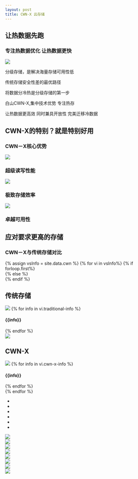 ```yaml
---
layout: post
title: CWN-X 云存储
---
```


<div class="clearfix mar-b-80-sm">
    <div class="col-xs-12 col-sm-6 mar-t-100">
        <div class="products-head">
            <h2>让热数据先跑</h2>
            <h3>专注热数据优化 让热数据更快 </h3>
            <img src="{{ site.baseurl }}public/image/cwn/cwn-01.png">
        </div>
    </div>
    <div class="col-xs-12 col-sm-6 mar-t-100">
        <div class="service-head">
            <p>分级存储，是解决海量存储可用性低</p>
            <p>传统存储安全性差的最优路径</p>
            <p>将数据分冷热是分级存储的第一步</p>
            <p>白山CWN-X,集中技术优势 专注热存</p>
            <p>让热数据更高效 同时兼具开放性 完美迁移冷数据 </p>
        </div>
    </div>
</div>
<div class="clearfix mar-b-80-sm">
    <div class="ccx-h">
        <h2>CWN-X的特别？就是特别好用</h2>
        <h3>CWN－X核心优势</h3>
    </div>
    <div class="col-xs-4 cwn-special">
        <img src="{{ site.baseurl }}public/image/cwn/cwn-02.png">
        <h3>超级读写性能</h3>
    </div>
    <div class="col-xs-4 cwn-special">
        <img src="{{ site.baseurl }}public/image/cwn/cwn-03.png">
        <h3>极致存储效率</h3>
    </div>
    <div class="col-xs-4 cwn-special">
        <img src="{{ site.baseurl }}public/image/cwn/cwn-04.png">
        <h3>卓越可用性</h3>
    </div>
</div>
<div class="mar-b-80-sm">
    <div class="ccx-h">
        <h2>应对要求更高的存储</h2>
        <h3>CWN－X与传统存储对比</h3>
    </div>
    <div class="">
        <div class="ccx-gd">
            {% assign vsInfo = site.data.cwn %}
            {% for vi in vsInfo%}
            {% if forloop.first%}
            <div class="clearfix ccx-dy ccx-dy-first slider">   
            {% else %}
            <div class="clearfix ccx-dy slider">
            {% endif %}
                <div class="col-xs-5 color-4">
                    <h2>传统存储</h2>
                    <img src="{{ site.baseurl }}public/image/cwn/{{vi.traditional-img}}">
                    {% for info in vi.traditional-info %}
                    <h4>{{info}}</h4>
                    {% endfor %}
                </div>
                <div class="col-xs-2">
                    <img class="img-vs hidden-xs" src="{{ site.baseurl }}public/image/cdn/cdn-vs.jpg">
                    <div class="visible-xs shadow-line"></div>
                </div>
                <div class="col-xs-5 ccx-second">
                    <h2>CWN-X</h2>
                    <img src="{{ site.baseurl }}public/image/cwn/{{vi.cwn-x-img}}">
                    {% for info in vi.cwn-x-info %}
                    <h4>{{info}}</h4>
                    {% endfor %}
                </div>
            </div>
            {% endfor %}
        </div>
        <div class="clearfix ccx-btn slider-btn">
            <ul>
                <li class="ccx-btn-hover"></li>
                <li></li>
                <li></li>
                <li></li>
                <li></li>
                <li></li>
            </ul>
        </div>
    </div>
</div>
<div class="clearfix mar-b-80-sm">
    <div class="col-xs-3">
        <img src="{{ site.baseurl }}public/image/cwn/cwn-17.jpg">
    </div>
    <div class="col-xs-3">
        <img src="{{ site.baseurl }}public/image/cwn/cwn-18.jpg">
    </div>
    <div class="col-xs-3">
        <img src="{{ site.baseurl }}public/image/cwn/cwn-19.jpg">
    </div>
    <div class="col-xs-3">
        <img src="{{ site.baseurl }}public/image/cwn/cwn-20.jpg">
    </div>
    <div class="col-xs-3">
        <img src="{{ site.baseurl }}public/image/cwn/cwn-21.jpg">
    </div>
    <div class="col-xs-3">
        <img src="{{ site.baseurl }}public/image/cwn/cwn-22.jpg">
    </div>
    <div class="col-xs-3">
        <img src="{{ site.baseurl }}public/image/cwn/cwn-23.jpg">
    </div>
    <div class="col-xs-3">
        <img src="{{ site.baseurl }}public/image/cwn/cwn-24.jpg">
    </div>
    <div class="clean"></div>
</div>
